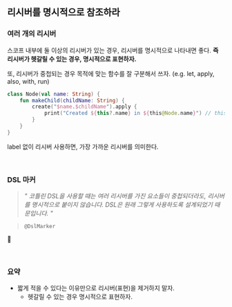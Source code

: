 ## 리시버를 명시적으로 참조하라

### 여러 개의 리시버

스코프 내부에 둘 이상의 리시버가 있는 경우, 리시버를 명시적으로 나타내면 좋다. **즉 리시버가 헷갈릴 수 있는 경우, 명시적으로 표현하자.** 

또, 리시버가 중첩되는 경우 목적에 맞는 함수를 잘 구분해서 쓰자. (e.g. let, apply, also, with, run)

```kotlin
class Node(val name: String) {
    fun makeChild(childName: String) {
        create("$name.$childName").apply {
            print("Created ${this?.name} in ${this@Node.name}") // this@Node와 같이 label 을 활용할 수 있다.
        }
    }
}
```

label 없이 리시버 사용하면, 가장 가까운 리시버를 의미한다.

<br>

### DSL 마커

> *" 코틀린 DSL을 사용할 때는 여러 리시버를 가진 요소들이 중첩되더라도, 리시버를 명시적으로 붙이지 않습니다. DSL은 원래 그렇게 사용하도록 설계되었기 때문입니다. "*

> `@DslMarker`

:thinking:

<br>

### 요약

- 짧게 적을 수 있다는 이유만으로 리시버(표현)을 제거하지 말자.
  - 헷갈릴 수 있는 경우 명시적으로 표현하자.